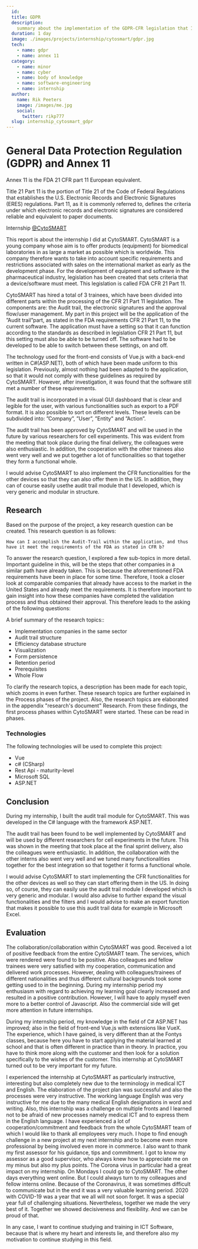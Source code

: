 ```yaml
---
  id: 
  title: GDPR
  description:
    summary about the implementation of the GDPR-CFR legislation that I have applied within the company CytoSMART.
  duration: 1 day
  image: ./images/projects/internship/cytosmart/gdpr.jpg
  tech:
    - name: gdpr
    - name: annex 11
  category:
    - name: minor
    - name: cyber
    - name: body of knowledge
    - name: software-engineering
    - name: internship
  author:
    name: Rik Peeters
    image: /images/me.jpg
    social:
      twitter: rikp777
  slug: internship_cytosmart_gdpr
---
```


# General Data Protection Regulation (GDPR) and Annex 11
Annex 11 is the FDA 21 CFR part 11 European equivalent.

Title 21 Part 11 is the portion of Title 21 of the Code of Federal Regulations that establishes the U.S. Electronic Records and Electronic Signatures (ERES) regulations. Part 11, as it is commonly referred to, defines the criteria under which electronic records and electronic signatures are considered reliable and equivalent to paper documents.

Internship [@CytoSMART](https://cytosmart.com)

This report is about the internship I did at CytoSMART.
CytoSMART is a young company whose aim is to offer products (equipment) for biomedical laboratories in as large a market as possible which is worldwide. This company therefore wants to take into account specific requirements and restrictions associated with sales on the international market as early as the development phase. For the development of equipment and software in the pharmaceutical industry, legislation has been created that sets criteria that a device/software must meet. This legislation is called FDA CFR 21 Part 11.

CytoSMART has hired a total of 3 trainees,  which have been divided into different parts within the processing of the CFR 21 Part 11 legislation. The components are:  the Audit trail, the electronic signatures and the approval flow/user management. My part in this project will be the application of the  ”Audit trail”part, as stated in the FDA requirements CFR 21 Part 11, to the current software. The application must have a setting so that it can function according to the standards as described in legislation CFR 21 Part 11, but this setting must also be able to be turned off. The software had to be developed to be able to switch between these settings, on and off.

The technology used for the front-end consists of Vue.js with a back-end written in C#(ASP.NET), both of which have been made uniform to this  legislation. Previously, almost nothing had been adapted to the application, so that it would not comply with these guidelines as required by CytoSMART. However, after investigation, it was found that the software still met a number of these requirements.

The audit trail is incorporated in a visual GUI dashboard that is clear and legible for the user, with various functionalities such as export to a PDF format.  It is also possible to sort on different  levels. These levels can be subdivided into:  ”Company”,  ”User”, ”Entity" and ”Action”.

The audit trail has been approved by CytoSMART and will be used in the future by various researchers for cell experiments. This was evident from the meeting that took place during the final delivery, the colleagues were also enthusiastic. In addition, the cooperation with the other trainees also went very well and we put together a lot of functionalities so that together they form a functional whole.

I would advise CytoSMART to also implement the CFR functionalities for the other devices so that they can also offer them in the US. In addition, they can of course easily usethe audit trail module that I developed, which is very generic and modular in structure.

## Research

Based on the purpose of the project, a key research question can be created. This research question is as follows:

```text 
How can I accomplish the Audit-Trail within the application, and thus have it meet the requirements of the FDA as stated in CFR b?
```

To answer the research question, I explored a few sub-topics in more detail. Important guideline in this, will be the steps that other companies in a similar path have already taken. This is because the aforementioned FDA requirements have been in place for some time. Therefore, I took a closer look at comparable companies that already have access to the market in the United States and already meet the requirements. It is therefore important to gain insight into how these companies have completed the validation process and thus obtained their approval. This therefore leads to the asking of the following questions:

A brief summary of the research topics::

- Implementation companies in the same sector
- Audit trail structure
- Efficiency database structure
- Visualization
- Form persistence
- Retention period
- Prerequisites
- Whole Flow

To clarify the research topics, a description has been made for each topic, which zooms in even further. These research topics are further explained in the Process phases of the project. Also, the research topics are elaborated in the appendix "research's document" Research. From these findings, the first process phases within CytoSMART were started. These can be read in phases.

### Technologies
The following technologies will be used to complete this project:

- Vue
- c# (CSharp)
- Rest Api - maturity-level 
- Microsoft SQL 
- ASP.NET

## Conclusion

During my internship, I built the audit trail module for CytoSMART. This was developed in the C# language with the framework ASP.NET.

The audit trail has been found to be well implemented by CytoSMART and will be used by different researchers for cell experiments in the future. This was shown in the meeting that took place at the final sprint delivery, also the colleagues were enthusiastic. In addition, the collaboration with the other interns also went very well and we tuned many functionalities together for the best integration so that together it forms a functional whole.

I would advise CytoSMART to start implementing the CFR functionalities for the other devices as well so they can start offering them in the US. In doing so, of course, they can easily use the audit trail module I developed which is very generic and modular. I would also advise to further expand the visual functionalities and the filters and I would advise to make an export function that makes it possible to use this audit trail data for example in Microsoft Excel. 

## Evaluation

The collaboration/collaboration within CytoSMART was good. Received a lot of positive feedback from the entire CytoSMART team. The services, which were rendered were found to be positive. Also colleagues and fellow trainees were very satisfied with my cooperation, communication and delivered work processes. However, dealing with colleagues/trainees of different nationalities and thus different cultural backgrounds took some getting used to in the beginning. During my internship period my enthusiasm with regard to achieving my learning goal clearly increased and resulted in a positive contribution. However, I will have to apply myself even more to a better control of Javascript. Also the commercial side will get more attention in future internships. 

During my internship period, my knowledge in the field of C# ASP.NET has improved; also in the field of front-end Vue.js with extensions like VueX. The experience, which I have gained, is very different than at the Fontys classes, because here you have to start applying the material learned at school and that is often different in practice than in theory. In practice, you have to think more along with the customer and then look for a solution specifically to the wishes of the customer. This internship at CytoSMART turned out to be very important for my future.

I experienced the internship at CytoSMART as particularly instructive, interesting but also completely new due to the terminology in medical ICT and English. The elaboration of the project plan was successful and also the processes were very instructive. The working language English was very instructive for me due to the many medical English designations in word and writing. Also, this internship was a challenge on multiple fronts and I learned not to be afraid of new processes namely medical ICT and to express them in the English language. I have experienced a lot of cooperation/commitment and feedback from the whole CytoSMART team of which I would like to thank all employees very much. I hope to find enough challenge in a new project at my next internship and to become even more professional by being involved even more in commerce. I also want to thank my first assessor for his guidance, tips and commitment. I got to know my assessor as a good supervisor, who always knew how to appreciate me on my minus but also my plus points. The Corona virus in particular had a great impact on my internship. On Mondays I could go to CytoSMART. The other days everything went online. But I could always turn to my colleagues and fellow interns online. Because of the Coronavirus, it was sometimes difficult to communicate but in the end it was a very valuable learning period. 2020 with COVID-19 was a year that we all will not soon forget. It was a special year full of challenging situations. Nevertheless, together we made the very best of it.  Together we showed decisiveness and flexibility. And we can be proud of that.

In any case, I want to continue studying and training in ICT Software, because that is where my heart and interests lie, and therefore also my motivation to continue studying in this field.
